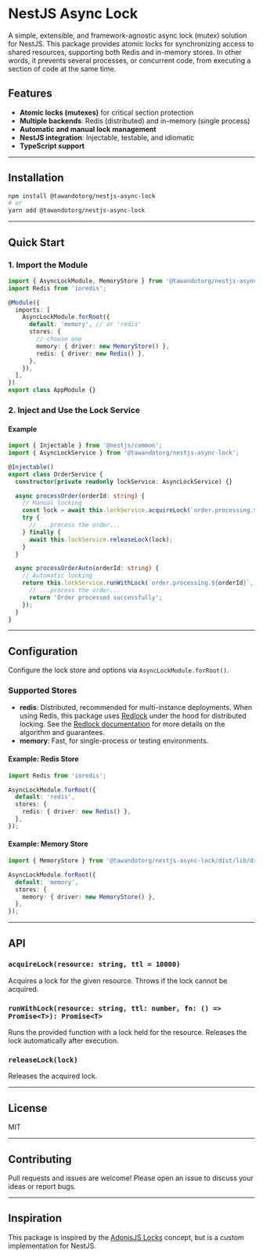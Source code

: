 # NestJS Async Lock

A simple, extensible, and framework-agnostic async lock (mutex) solution for NestJS. This package provides atomic locks for synchronizing access to shared resources, supporting both Redis and in-memory stores. In other words, it prevents several processes, or concurrent code, from executing a section of code at the same time.

## Features

- **Atomic locks (mutexes)** for critical section protection
- **Multiple backends**: Redis (distributed) and in-memory (single process)
- **Automatic and manual lock management**
- **NestJS integration**: Injectable, testable, and idiomatic
- **TypeScript support**

---

## Installation

```bash
npm install @tawandotorg/nestjs-async-lock
# or
yarn add @tawandotorg/nestjs-async-lock
```

---

## Quick Start

### 1. Import the Module

```typescript
import { AsyncLockModule, MemoryStore } from '@tawandotorg/nestjs-async-lock';
import Redis from 'ioredis';

@Module({
  imports: [
    AsyncLockModule.forRoot({
      default: 'memory', // or 'redis'
      stores: {
        // choose one
        memory: { driver: new MemoryStore() },
        redis: { driver: new Redis() },
      },
    }),
  ],
})
export class AppModule {}
```

### 2. Inject and Use the Lock Service

#### Example

```typescript
import { Injectable } from '@nestjs/common';
import { AsyncLockService } from '@tawandotorg/nestjs-async-lock';

@Injectable()
export class OrderService {
  constructor(private readonly lockService: AsyncLockService) {}

  async processOrder(orderId: string) {
    // Manual locking
    const lock = await this.lockService.acquireLock(`order.processing.${orderId}`);
    try {
      // ...process the order...
    } finally {
      await this.lockService.releaseLock(lock);
    }
  }

  async processOrderAuto(orderId: string) {
    // Automatic locking
    return this.lockService.runWithLock(`order.processing.${orderId}`, 10000, async () => {
      // ...process the order...
      return 'Order processed successfully';
    });
  }
}
```

---

## Configuration

Configure the lock store and options via `AsyncLockModule.forRoot()`.

### Supported Stores

- **redis**: Distributed, recommended for multi-instance deployments. When using Redis, this package uses [Redlock](https://github.com/mike-marcacci/node-redlock) under the hood for distributed locking. See the [Redlock documentation](https://github.com/mike-marcacci/node-redlock) for more details on the algorithm and guarantees.
- **memory**: Fast, for single-process or testing environments.

#### Example: Redis Store

```typescript
import Redis from 'ioredis';

AsyncLockModule.forRoot({
  default: 'redis',
  stores: {
    redis: { driver: new Redis() },
  },
});
```

#### Example: Memory Store

```typescript
import { MemoryStore } from '@tawandotorg/nestjs-async-lock/dist/lib/drivers/memory-store';

AsyncLockModule.forRoot({
  default: 'memory',
  stores: {
    memory: { driver: new MemoryStore() },
  },
});
```

---

## API

### `acquireLock(resource: string, ttl = 10000)`

Acquires a lock for the given resource. Throws if the lock cannot be acquired.

### `runWithLock(resource: string, ttl: number, fn: () => Promise<T>): Promise<T>`

Runs the provided function with a lock held for the resource. Releases the lock automatically after execution.

### `releaseLock(lock)`

Releases the acquired lock.

---
 
## License

MIT

---

## Contributing

Pull requests and issues are welcome! Please open an issue to discuss your ideas or report bugs.

---

## Inspiration

This package is inspired by the [AdonisJS Locks](https://docs.adonisjs.com/guides/digging-deeper/locks) concept, but is a custom implementation for NestJS.
